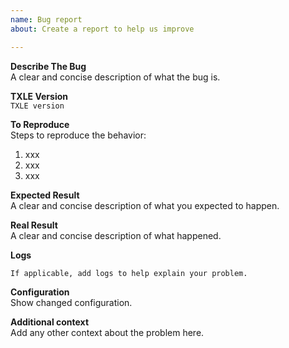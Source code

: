 ```yaml
---
name: Bug report
about: Create a report to help us improve

---
```


**Describe The Bug**  
A clear and concise description of what the bug is.

**TXLE Version**  
`TXLE version`

**To Reproduce**  
Steps to reproduce the behavior:  
1. xxx
2. xxx
3. xxx

**Expected Result**  
A clear and concise description of what you expected to happen.

**Real Result**  
A clear and concise description of what happened.

**Logs**  
```
If applicable, add logs to help explain your problem.
```

**Configuration**  
Show changed configuration.

**Additional context**  
Add any other context about the problem here.
